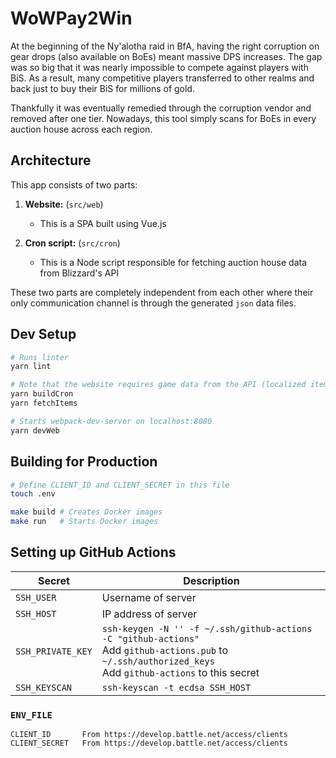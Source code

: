 # WoWPay2Win

At the beginning of the Ny'alotha raid in BfA, having the right corruption on gear drops (also available on BoEs) meant massive DPS increases. The gap was so big that it was nearly impossible to compete against players with BiS. As a result, many competitive players transferred to other realms and back just to buy their BiS for millions of gold.

Thankfully it was eventually remedied through the corruption vendor and removed after one tier. Nowadays, this tool simply scans for BoEs in every auction house across each region.

## Architecture

This app consists of two parts:

1. **Website:** (`src/web`)
    - This is a SPA built using Vue.js

2. **Cron script:** (`src/cron`)
    - This is a Node script responsible for fetching auction house data from Blizzard's API

These two parts are completely independent from each other where their only communication channel is through the generated `json` data files.

## Dev Setup

```bash
# Runs linter
yarn lint

# Note that the website requires game data from the API (localized item names and icon files) before it can be properly built
yarn buildCron
yarn fetchItems

# Starts webpack-dev-server on localhost:8080
yarn devWeb
```

## Building for Production

```bash
# Define CLIENT_ID and CLIENT_SECRET in this file
touch .env

make build # Creates Docker images
make run   # Starts Docker images
```

## Setting up GitHub Actions

Secret | Description
---    | ---
`SSH_USER` | Username of server
`SSH_HOST`| IP address of server
`SSH_PRIVATE_KEY`| `ssh-keygen -N '' -f ~/.ssh/github-actions -C "github-actions"` <br> Add `github-actions.pub` to `~/.ssh/authorized_keys` <br> Add `github-actions` to this secret
`SSH_KEYSCAN`| `ssh-keyscan -t ecdsa SSH_HOST`

### `ENV_FILE`
```
CLIENT_ID       From https://develop.battle.net/access/clients
CLIENT_SECRET   From https://develop.battle.net/access/clients
```
